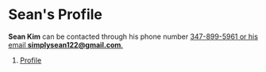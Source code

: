 <h1>Sean's Profile</h1>
<strong>Sean Kim</strong> can be contacted through his phone number <u>347-899-5961<u> or his email <strong>simplysean122@gmail.com</strong>.
<ol>
  <li><a href="https://www.istockphoto.com/photos/watermelon">Profile</a></li>
